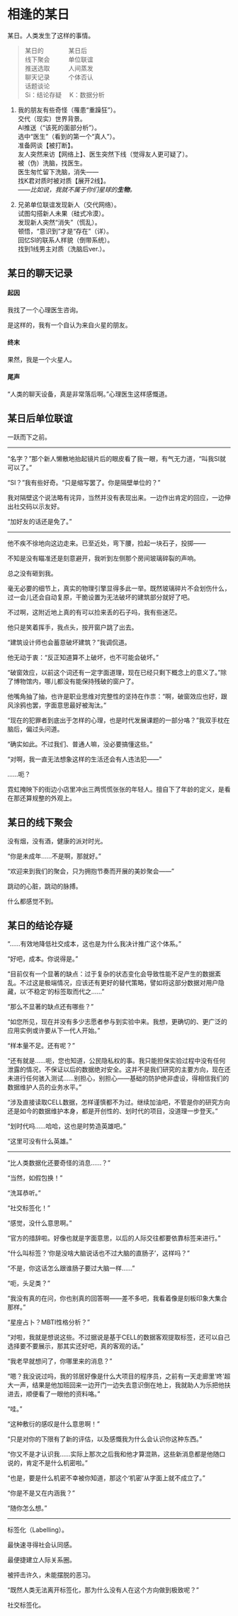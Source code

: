 # 相逢的某日

某日。人类发生了这样的事情。

>某日的　　　　某日后  
线下聚会　　　单位联谊  
推送选取　　　人间蒸发  
聊天记录　　　个体否认  
话题谈论  
Si：结论存疑 　K：数据分析

1. 我的朋友有些奇怪（罹患“重躁狂”）。  
交代（现实）世界背景。  
AI推送（“该死的面部分析”）。  
选中“医生”（看到的第一个“真人”）。  
准备网谈【被打断】。  
友人突然来访【网络上】、医生突然下线（觉得友人更可疑了）。  
被（伪）洗脑，找医生。  
医生匆忙留下洗脑，消失——  
找K君对质时被对质【展开2线】。  
*——比如说，我就不属于你们星球的**生物**。*

2. 兄弟单位联谊发现新人（交代网络）。  
试图勾搭新人未果（硅式冷漠）。  
发现新人突然“消失”（慌乱）。  
顿悟，“意识到”才是“存在”（详）。  
回忆SI的联系人样貌（倒带系统）。  
找到1线男主对质（洗脑后ver.）。  

## 某日的聊天记录

#### 起因

我找了一个心理医生咨询。

是这样的，我有一个自认为来自火星的朋友。

#### 终末

果然，我是一个火星人。

#### 尾声

“人类的聊天设备，真是非常落后啊。”心理医生这样感慨道。

## 某日后单位联谊

一跃而下之前。

-----

“名字？”那个新人懒散地抬起镜片后的眼皮看了我一眼，有气无力道，“叫我SI就可以了。”

“SI？”我有些好奇。“只是缩写罢了。你是隔壁单位的？”

我对隔壁这个说法略有诧异，当然并没有表现出来。一边作出肯定的回应，一边伸出社交码以示友好。

“加好友的话还是免了。”

---

他不疾不徐地向这边走来。已至近处，弯下腰，捡起一块石子，投掷——

不知是没有瞄准还是刻意避开，我听到左侧那个房间玻璃碎裂的声响。

总之没有砸到我。

毫无必要的细节上，真实的物理引擎显得多此一举。既然玻璃碎片不会划伤什么，过一会儿还会自动复原，干脆设置为无法破坏的建筑部分就好了吧。

不过啊，这附近地上真的有可以捡来丢的石子吗，我有些迷茫。

他只是笑着挥手，我点头，按开窗户跳了出去。

“建筑设计师也会蓄意破坏建筑？”我调侃道。

他无动于衷：“反正知道算不上破坏，也不可能会破坏。”

“破窗效应，以前这个词还有一定字面道理，现在已经只剩下概念上的意义了。”除了博物馆内，哪儿都没有能保持残破的窗户了。

他嘴角抽了抽，也许是职业思维对完整性的坚持在作祟：“啊，破窗效应也好，跟风涂鸦也罢，字面意思最好被淘汰。”

“现在的犯罪者到底出于怎样的心理，也是时代发展课题的一部分咯？”我双手枕在脑后，偏过头问道。

“确实如此。不过我们、普通人嘛，没必要搞懂这些。”

“对啊，我一直无法想象这样的生活还会有人违法犯——”

……呃？

霓虹掩映下的街边小店里冲出三两慌慌张张的年轻人。擅自下了年龄的定义，是看在那还算规整的外观上。

## 某日的线下聚会

没有烟，没有酒，健康的派对时光。

“你是未成年……不是啊，那就好。”

“欢迎来到我们的聚会，只为拥抱节奏而开展的美妙聚会——”

跳动的心脏，跳动的脉搏。

什么都感觉不到。

## 某日的结论存疑

“……有效地降低社交成本，这也是为什么我决计推广这个体系。”

“好吧，成本。你说得是。”

“目前仅有一个显著的缺点：过于复杂的状态变化会导致性能不足产生的数据紊乱。不过这是极端情况，应该还有更好的替代策略，譬如将这部分数据对用户隐藏，以‘不稳定’的标签取而代之……”

“那么不显著的缺点还有哪些？”

“如您所见，现在并没有多少志愿者参与到实验中来。我想，更确切的、更广泛的应用实例或许要从下一代人开始。”

“样本量不足。还有呢？”

“还有就是……呃，您也知道，公民隐私权的事。我只能担保实验过程中没有任何泄露的情况，不保证以后的数据绝对安全。这并不是我们研究的主要方向，现在还未进行任何骇入测试……别担心，别担心——基础的防护绝非虚设，得相信我们的数据维护人员的业务水平。”

“涉及直接读取CELL数据，怎样谨慎都不为过。继续加油吧，不管是你的研究方向还是如今的数据维护本身，都是开创性的、划时代的项目，没道理一步登天。”

“划时代吗……哈哈，这也是时势造英雄吧。”

“这里可没有什么英雄。”

---

“比人类数据化还要奇怪的消息……？”

“当然，如假包换！”

“洗耳恭听。”

“社交标签化！”

“感觉，没什么意思啊。”

“官方的措辞啦。好像也就是字面意思，以后的人际交往都要依靠标签来进行。”

“什么叫标签？‘你是没啥大脑说话也不过大脑的直肠子’，这样吗？”

“不是，你这话怎么跟谁肠子要过大脑一样……”

“呃，头足类？”

“我没有真的在问，你也别真的回答啊——差不多吧，我看着像是刻板印象大集合那样。”

“星座占卜？MBTI性格分析？”

“对啦，我就是想说这些。不过据说是基于CELL的数据客观提取标签，还可以自己选择要不要展示，那其实还好吧，真的客观的话。”

“我老早就想问了，你哪里来的消息？”

“嗯？我没说过吗，我的邻居好像是什么大项目的程序员，之前有一天走廊里‘咚’超大一声，结果是他加班回来一边开门一边失去意识倒在地上，我就助人为乐把他扶进去，顺便看了一眼他的资料咯。”

“哇。”

“这种敷衍的感叹是什么意思啊！”

“只是对你的下限有了新的评估，以及感慨我为什么会认识你这种东西。”

“你又不是才认识我……实际上那次之后我和他才算混熟，这些新消息都是他随口说的，肯定不是什么机密啦。”

“也是，要是什么机密不幸被你知道，那这个‘机密’从字面上就不成立了。”

“你是不是又在内涵我？”

“随你怎么想。”

---

标签化（Labelling）。

最快速寻得社会认同感。

最便捷建立人际关系圈。

被抨击许久，未能摆脱的恶习。

“既然人类无法离开标签化，那为什么没有人在这个方向做到极致呢？”

社交标签化。
